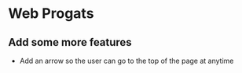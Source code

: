 # Web Progats

## Add some more features

- Add an arrow so the user can go to the top of the page at anytime

